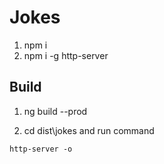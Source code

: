 # Jokes
1. npm i
2. npm i -g http-server

## Build
1. ng build --prod 

2. cd dist\jokes and run command 
```
http-server -o 
```

